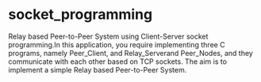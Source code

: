 # socket_programming
Relay based Peer-to-Peer System using Client-Server socket programming.In this application, you require implementing three C programs, namely Peer_Client, and Relay_Serverand Peer_Nodes, and they communicate with each other based on TCP sockets. The aim is to implement a simple Relay based Peer-to-Peer System.
